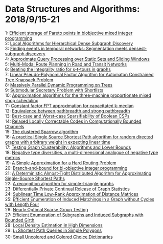 # Data Structures and Algorithms: 2018/9/15-21  
1: [Efficient storage of Pareto points in biobjective mixed integer  programming](https://doi.org/10.48550/arXiv.1411.6538)  
2: [Local Algorithms for Hierarchical Dense Subgraph Discovery](https://doi.org/10.48550/arXiv.1704.00386)  
3: [Finding events in temporal networks: Segmentation meets densest-subgraph  discovery](https://doi.org/10.48550/arXiv.1808.09317)  
4: [Approximate Query Processing over Static Sets and Sliding Windows](https://doi.org/10.48550/arXiv.1809.05419)  
5: [Multi-Modal Route Planning in Road and Transit Networks](https://doi.org/10.48550/arXiv.1809.05481)  
6: [Beating the integrality ratio for s-t-tours in graphs](https://doi.org/10.48550/arXiv.1804.03112)  
7: [Linear Pseudo-Polynomial Factor Algorithm for Automaton Constrained Tree  Knapsack Problem](https://doi.org/10.48550/arXiv.1807.04942)  
8: [Massively Parallel Dynamic Programming on Trees](https://doi.org/10.48550/arXiv.1809.03685)  
9: [Submodular Secretary Problem with Shortlists](https://doi.org/10.48550/arXiv.1809.05082)  
10: [Approximation algorithms for the three-machine proportionate mixed shop  scheduling](https://doi.org/10.48550/arXiv.1809.05745)  
11: [Constant factor FPT approximation for capacitated k-median](https://doi.org/10.48550/arXiv.1809.05791)  
12: [Equivalence between pathbreadth and strong pathbreadth](https://doi.org/10.48550/arXiv.1809.06041)  
13: [Best-case and Worst-case Sparsifiability of Boolean CSPs](https://doi.org/10.48550/arXiv.1809.06171)  
14: [Relaxed Locally Correctable Codes in Computationally Bounded Channels](https://doi.org/10.48550/arXiv.1803.05652)  
15: [The clustered Sparrow algorithm](https://doi.org/10.48550/arXiv.1804.11181)  
16: [A practical Single Source Shortest Path algorithm for random directed  graphs with arbitrary weight in expecting linear time](https://doi.org/10.48550/arXiv.1808.02591)  
17: [Testing Graph Clusterability: Algorithms and Lower Bounds](https://doi.org/10.48550/arXiv.1808.04807)  
18: [Negative type diversities, a multi-dimensional analogue of negative type  metrics](https://doi.org/10.48550/arXiv.1809.06523)  
19: [A Simple Approximation for a Hard Routing Problem](https://doi.org/10.48550/arXiv.1809.06562)  
20: [Branch-and-bound for bi-objective integer programming](https://doi.org/10.48550/arXiv.1809.06823)  
21: [A Deterministic Almost-Tight Distributed Algorithm for Approximating  Single-Source Shortest Paths](https://doi.org/10.48550/arXiv.1504.07056)  
22: [A recognition algorithm for simple-triangle graphs](https://doi.org/10.48550/arXiv.1710.06559)  
23: [Differentially Private Continual Release of Graph Statistics](https://doi.org/10.48550/arXiv.1809.02575)  
24: [Sublinear Time Low-Rank Approximation of Distance Matrices](https://doi.org/10.48550/arXiv.1809.06986)  
25: [Efficient Enumeration of Induced Matchings in a Graph without Cycles  with Length Four](https://doi.org/10.48550/arXiv.1707.02740)  
26: [Nearly Optimal Sparse Group Testing](https://doi.org/10.48550/arXiv.1708.03429)  
27: [Efficient Enumeration of Subgraphs and Induced Subgraphs with Bounded  Girth](https://doi.org/10.48550/arXiv.1806.04307)  
28: [Local Density Estimation in High Dimensions](https://doi.org/10.48550/arXiv.1809.07471)  
29: [$L_1$ Shortest Path Queries in Simple Polygons](https://doi.org/10.48550/arXiv.1809.07481)  
30: [Small Uncolored and Colored Choice Dictionaries](https://doi.org/10.48550/arXiv.1809.07661)  